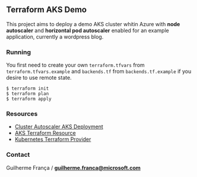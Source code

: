 ## Terraform AKS Demo

 This project aims to deploy a demo AKS cluster whitin Azure with **node autoscaler** and **horizontal pod autoscaler** enabled for an example application, currently a wordpress blog.
 
###  Running

You first need to create your own `terraform.tfvars` from `terraform.tfvars.example` and `backends.tf` from `backends.tf.example` if you desire to use remote state.

```
$ terraform init
$ terraform plan
$ terraform apply
```

### Resources

* [Cluster Autoscaler AKS Deployment](https://docs.microsoft.com/en-us/azure/aks/autoscaler)
* [AKS Terraform Resource](https://www.terraform.io/docs/providers/azurerm/r/kubernetes_cluster.html)
* [Kubernetes Terraform Provider](https://www.terraform.io/docs/providers/kubernetes/index.html)


### Contact

Guilherme França / **guilherme.franca@microsoft.com**